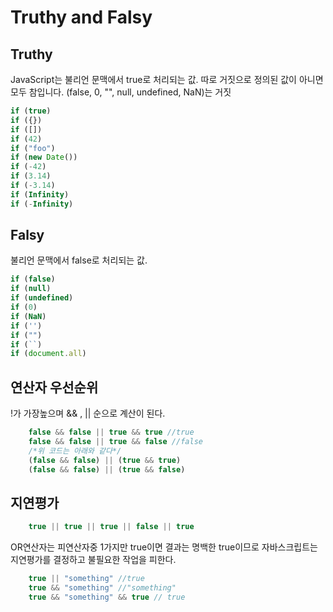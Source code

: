 # Truthy and Falsy

## Truthy

JavaScript는 불리언 문맥에서 true로 처리되는 값.
따로 거짓으로 정의된 값이 아니면 모두 참입니다.
(false, 0, "", null, undefined, NaN)는 거짓

```javascript
if (true)
if ({})
if ([])
if (42)
if ("foo")
if (new Date())
if (-42)
if (3.14)
if (-3.14)
if (Infinity)
if (-Infinity)
```

## Falsy

불리언 문맥에서 false로 처리되는 값.

```javascript
if (false)
if (null)
if (undefined)
if (0)
if (NaN)
if ('')
if ("")
if (``)
if (document.all)
```

## 연산자 우선순위

!가 가장높으며 && , || 순으로 계산이 된다.
```javascript
    false && false || true && true //true
    false && false || true && false //false
    /*위 코드는 아래와 같다*/
    (false && false) || (true && true)
    (false && false) || (true && false)
```

## 지연평가

```javascript
    true || true || true || false || true
```
OR연산자는 피연산자중 1가지만 true이면 결과는 명백한 true이므로 자바스크립트는 지연평가를 결정하고 불필요한 작업을 피한다.

```javascript
    true || "something" //true
    true && "something" //"something"
    true && "something" && true // true
```

